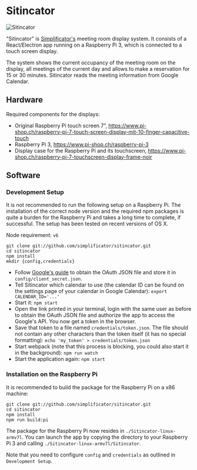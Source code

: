 # Sitincator

![Sitincator](https://github.com/simplificator/sitincator/raw/gh-pages/images/sitincator.png)

"Sitincator" is [Simplificator's](https://www.simplificator.com) meeting room display system. It consists of a React/Electron app running on a Raspberry Pi 3, which is connected to a touch screen display.

The system shows the current occupancy of the meeting room on the display, all meetings of the current day and allows to make a reservation for 15 or 30 minutes. Sitincator reads the meeting information from Google Calendar.

## Hardware

Required components for the displays:

- Original Raspberry Pi touch screen 7”, https://www.pi-shop.ch/raspberry-pi-7-touch-screen-display-mit-10-finger-capacitive-touch
- Raspberry Pi 3, https://www.pi-shop.ch/raspberry-pi-3
- Display case for the Raspberry Pi and its touchscreen, https://www.pi-shop.ch/raspberry-pi-7-touchscreen-display-frame-noir

## Software

### Development Setup

It is not recommended to run the following setup on a Raspberry Pi. The installation of the correct node version and the required npm packages is quite a burden for the Raspberry Pi and takes a long time to complete, if successful. The setup has been tested on recent versions of OS X.

Node requirement: `v6`

    git clone git://github.com/simplificator/sitincator.git
    cd sitincator
    npm install
    mkdir {config,credentials}

- Follow [Google's guide][1] to obtain the OAuth JSON file and store it in `config/client_secret.json`.
- Tell Sitincator which calendar to use (the calendar ID can be found on the settings page of your calendar in Google Calendar): `export CALENDAR_ID='...'`
- Start it: `npm start`
- Open the link printed in your terminal, login with the same user as before to obtain the OAuth JSON file and authorize the app to access the Google's API. You now get a token in the browser.
- Save that token to a file named `credentials/token.json`. The file should not contain any other characters than the token itself (it has no special formatting): `echo 'my_token' > credentials/token.json`
- Start webpack (note that this process is blocking, you could also start it in the background): `npm run watch`
- Start the application again: `npm start`

### Installation on the Raspberry Pi

It is recommended to build the package for the Raspberry Pi on a x86 machine:

    git clone git://github.com/simplificator/sitincator.git
    cd sitincator
    npm install
    npm run build:pi

The package for the Raspberry Pi now resides in `./Sitincator-linux-armv7l`. You can launch the app by copying the directory to your Raspberry Pi 3 and calling `./Sitincator-linux-armv7l/Sitincator`.

Note that you need to configure `config` and `credentials` as outlined in `Development Setup`.

[1]: https://developers.google.com/google-apps/calendar/quickstart/nodejs#step_1_turn_on_the_api_name

